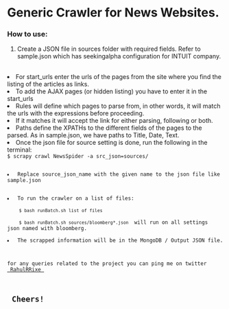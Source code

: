 Generic Crawler for News Websites.
================================

<h3> How to use: </h3>

1. Create a JSON file in sources folder with required fields.
Refer to sample.json which has seekingalpha configuration for INTUIT company.
<br/>
   <li>For start_urls enter the urls of the pages from the site where you find the listing of the articles as links.</li>
   <li>To add the AJAX pages (or hidden listing) you have to enter it in the start_urls </li>
   <li> Rules will define which pages to parse from, in other words, it will match the urls with the expressions before proceeding. </li>
  <li> If it matches it will accept the link for either parsing, following or both. </li>
  <li> Paths define the XPATHs to the different fields of the pages to the parsed. As in sample.json, we have paths to Title, Date, Text. </li>
  <li> Once the json file for source setting is done, run the following in the terminal: </li>
   <code>$ scrapy crawl NewsSpider -a src_json=sources/<source_json_name </code>

  <li> Replace source_json_name with the given name to the json file like sample.json </li>
  <li> To run the crawler on a list of files: </li>
   <code> $ bash runBatch.sh list of files </code> <br/>
   <code> $ bash runBatch.sh sources/bloomberg*.json </code> will run on all settings json named with bloomberg.

<li> The scrapped information will be in the MongoDB / Output JSON file. </li>

for any queries related to the project you can ping me on twitter <a href="https://twitter.com/RahulRRixe"> RahulRRixe </a>
<h2> Cheers! </h2>
